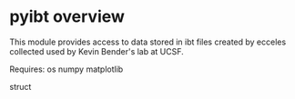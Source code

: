 # pyibt overview
This module provides access to data stored in ibt files created by ecceles collected used by Kevin Bender's lab at UCSF.

Requires:
os
numpy
matplotlib

struct

